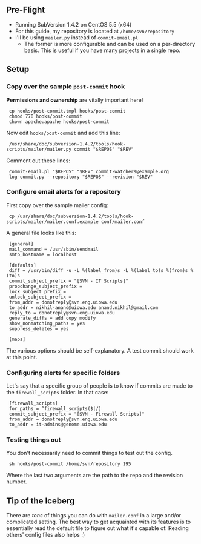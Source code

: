 Pre-Flight
----------

-   Running SubVersion 1.4.2 on CentOS 5.5 (x64)
-   For this guide, my repository is located at `/home/svn/repository`
-   I'll be using `mailer.py` instead of `commit-email.pl`
    -   The former is more configurable and can be used on a
        per-directory basis. This is useful if you have many projects in
        a single repo.

Setup
-----

### Copy over the sample `post-commit` hook

**Permissions and ownership** are vitally important here!

` cp hooks/post-commit.tmpl hooks/post-commit`  
` chmod 770 hooks/post-commit`  
` chown apache:apache hooks/post-commit`

Now edit `hooks/post-commit` and add this line:

` /usr/share/doc/subversion-1.4.2/tools/hook-scripts/mailer/mailer.py commit "$REPOS" "$REV"`

Comment out these lines:

` commit-email.pl "$REPOS" "$REV" commit-watchers@example.org`  
` log-commit.py --repository "$REPOS" --revision "$REV"`

### Configure email alerts for a repository

First copy over the sample mailer config:

` cp /usr/share/doc/subversion-1.4.2/tools/hook-scripts/mailer/mailer.conf.example conf/mailer.conf`

A general file looks like this:

` [general]`  
` mail_command = /usr/sbin/sendmail`  
` smtp_hostname = localhost`  
` `  
` [defaults]`  
` diff = /usr/bin/diff -u -L %(label_from)s -L %(label_to)s %(from)s %(to)s`  
` commit_subject_prefix = "[SVN - IT Scripts]"`  
` propchange_subject_prefix =`  
` lock_subject_prefix =`  
` unlock_subject_prefix =`  
` from_addr = donotreply@svn.eng.uiowa.edu`  
` to_addr = nikhil-anand@uiowa.edu anand.nikhil@gmail.com`  
` reply_to = donotreply@svn.eng.uiowa.edu`  
` generate_diffs = add copy modify`  
` show_nonmatching_paths = yes`  
` suppress_deletes = yes`  
`   `  
` [maps]`

The various options should be self-explanatory. A test commit should
work at this point.

### Configuring alerts for specific folders

Let's say that a specific group of people is to know if commits are made
to the `firewall_scripts` folder. In that case:

` [firewall_scripts]`  
` for_paths = ^firewall_scripts($|/)`  
` commit_subject_prefix = "[SVN - Firewall Scripts]"`  
` from_addr = donotreply@svn.eng.uiowa.edu`  
` to_addr = it-admins@genome.uiowa.edu`

### Testing things out

You don't necessarily need to commit things to test out the config.

` sh hooks/post-commit /home/svn/repository 195`

Where the last two arguments are the path to the repo and the revision
number.

Tip of the Iceberg
------------------

There are *tons* of things you can do with `mailer.conf` in a large
and/or complicated setting. The best way to get acquainted with its
features is to essentially read the default file to figure out what it's
capable of. Reading others' config files also helps :)




